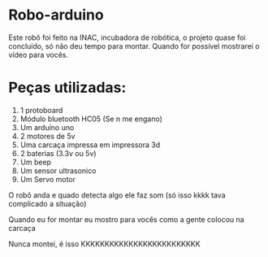# Robo-arduino
Este robô foi feito na INAC, incubadora de robótica, o projeto quase foi concluído, só não deu tempo para montar. Quando for possível mostrarei o vídeo para vocês.

# Peças utilizadas:

1. 1 protoboard
2. Módulo bluetooth HC05 (Se n me engano)
3. Um arduíno uno
4. 2 motores de 5v
5. Uma carcaça impressa em impressora 3d
6. 2 baterias (3.3v ou 5v)
7. Um beep 
8. Um sensor ultrasonico
9. Um Servo motor

O robô anda e quado detecta algo ele faz som (só isso kkkk tava complicado a situação)

Quando eu for montar eu mostro para vocês como a gente colocou na carcaça


Nunca montei, é isso KKKKKKKKKKKKKKKKKKKKKKKKK
